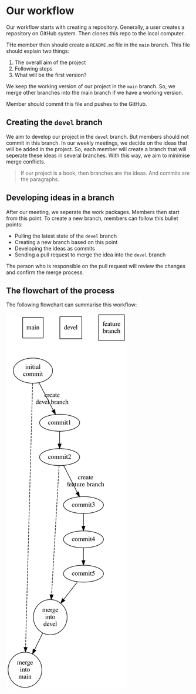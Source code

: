 # Our workflow

Our workflow starts with creating a repository. Generally, a user creates a repository on GitHub system. Then clones this repo to the local computer.

THe member then should create a `README.md` file in the `main` branch. This file should explain two things:

1. The overall aim of the project
2. Following steps
3. What will be the first version?

We keep the working version of our project in the `main` branch. So, we merge other branches into the main branch if we have a working version.

Member should commit this file and pushes to the GitHub.

## Creating the `devel` branch

We aim to develop our project in the `devel` branch. But members should not commit in this branch. In our weekly meetings, we decide on the ideas that will be added in the project. So, each member will create a branch that will seperate these ideas in several branches. With this way, we aim to minimise merge conflicts.

> If our project is a book, then branches are the ideas. And commits are the paragraphs.

## Developing ideas in a branch

After our meeting, we seperate the work packages. Members then start from this point. To create a new branch, members can follow this bullet points:

+ Pulling the latest state of the `devel` branch
+ Creating a new branch based on this point
+ Developing the ideas as commits
+ Sending a pull request to merge the idea into the `devel` branch

The person who is responsible on the pull request will review the changes and confirm the merge process.

## The flowchart of the process

The following flowchart can summarise this workflow:

![The workflow, summarised](images/workflow.svg)
